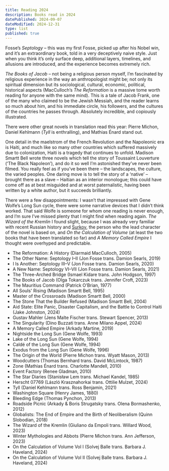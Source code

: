 ```yaml
---
title: Reading 2024
description: Books read in 2024
datePublished: 2024-09-07
dateModified: 2024-12-31
type: list
published: true
---
```


Fosse’s _Septology_ – this was my first Fosse, picked up after his Nobel win, and it’s an extraordinary book, told in a very deceptively naive style. Just when you think it’s only surface deep, additional layers, timelines, and allusions are introduced, and the experience becomes extremely rich.

_The Books of Jacob_ – not being a religious person myself, I’m fascinated by religious experience in the way an anthropologist might be; not only its spiritual dimension but its sociological, cultural, economic, political, historical aspects (MacCulloch’s _The Reformation_ is a massive tome worth reading for anyone with the same mind). This is a tale of Jacob Frank, one of the many who claimed to be the Jewish Messiah, and the reader learns so much about him, and his immediate circle, his followers, and the cultures of the countries he passes through. Absolutely incredible, and copiously illustrated.

There were other great novels in translation read this year: Pierre Michon, Daniel Kehlmann (_Tyll_ is enthralling), and Mathias Énard stand out.

One detail in the maelstrom of the French Revolution and the Napoleonic era is Haiti, and much like so many other countries which suffered massively due to colonization, Haiti is a tragedy that continues to unfold. Madison Smartt Bell wrote three novels which tell the story of Toussaint Louverture (‘The Black Napoleon’), and do it so well I’m astonished they’ve never been filmed. You really feel as if you’ve been there – the landscapes, the culture, the varied peoples. One daring move is to tell the story of a ‘native’ – brought there as a slave – Haitian as an interior monologue; this could have come off as at best misguided and at worst paternalistic, having been written by a white author, but it succeeds brilliantly.

There were a few disappointments: I wasn’t that impressed with Gene Wolfe’s Long Sun cycle, there were some narrative devices that I didn’t think worked. That said Wolfe is someone for whom one reading is never enough, and I’m sure I’ve missed plenty that I might find when reading again. _The Wizard of the Kremlin_ I found slight, because I was already very familiar with recent Russian history and [Surkov](https://en.wikipedia.org/wiki/Vladislav_Surkov), the person who the lead character of the novel is based on, and _On the Calculation of Volume_ (at least the two books that have been translated so far) and _A Memory Called Empire_ I thought were overhyped and predictable.

- The Reformation: A History (Diarmaid MacCulloch, 2005)
- The Other Name: Septology I–II (Jon Fosse trans. Damion Searls, 2019)
- I Is Another: Septology III–V (Jon Fosse trans. Damion Searls, 2020)
- A New Name: Septology VI–VII (Jon Fosse trans. Damion Searls, 2021)
- The Three-Arched Bridge (Ismael Kidare trans. John Hodgson, 1997)
- The Books of Jacob (Olga Tokarczuk trans. Jennifer Croft, 2023)
- The Mauritius Command (Patrick O’Brian, 1977)
- All Souls' Rising (Madison Smartt Bell, 1995)
- Master of the Crossroads (Madison Smartt Bell, 2000)
- The Stone That the Builder Refused (Madison Smartt Bell, 2004)
- Aid State: Elite Panic, Disaster Capitalism, and the Battle to Control Haiti (Jake Johnston, 2024)
- Gustav Mahler (Jens Malte Fischer trans. Stewart Spencer, 2013)
- The Singularity (Dino Buzzati trans. Anne Milano Appel, 2024)
- A Memory Called Empire (Arkady Martine, 2019)
- Nightside the Long Sun (Gene Wolfe, 1993)
- Lake of the Long Sun (Gene Wolfe, 1994)
- Caldé of the Long Sun (Gene Wolfe, 1994)
- Exodus from the Long Sun (Gene Wolfe, 1996)
- The Origin of the World (Pierre Michon trans. Wyatt Mason, 2013)
- Woodcutters (Thomas Bernhard trans. David McLintock, 1987)
- Zone (Mathias Énard trans. Charlotte Mandell, 2010)
- Event Factory (Renee Gladman, 2010)
- The Star Diaries (Stanisław Lem trans. Michael Kandel, 1985)
- Herscht 07769 (László Krasznahorkai trans. Ottilie Mulzet, 2024)
- Tyll (Daniel Kehlmann trans. Ross Benjamin, 2021)
- Washington Square (Henry James, 1880)
- Bleeding Edge (Thomas Pynchon, 2013)
- Roadside Picnic (Arkady & Boris Strugatsky trans. Olena Bormashenko, 2012)
- Globalists: The End of Empire and the Birth of Neoliberalism (Quinn Slobodian, 2018)
- The Wizard of the Kremlin (Giuliano da Empoli trans. Willard Wood, 2023)
- Winter Mythologies and Abbots (Pierre Michon trans. Ann Jefferson, 2023)
- On the Calculation of Volume Vol I (Solvej Balle trans. Barbara J. Haveland, 2024)
- On the Calculation of Volume Vol II (Solvej Balle trans. Barbara J. Haveland, 2024)
